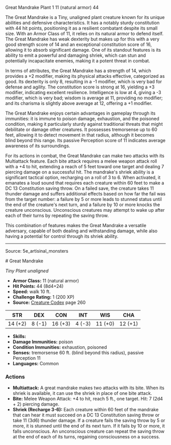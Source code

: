 <MonsterName/>Great Mandrake</MonsterName>
<CreatureType/>Plant</CreatureType>
<CR/>1</CR>
<AC/>11 (natural armor)</AC>
<HP/>44</HP>
<summary>The Great Mandrake is a Tiny, unaligned plant creature known for its unique abilities and defensive characteristics. It has a notably sturdy constitution with 44 hit points, positioning it as a resilient combatant despite its small size. With an Armor Class of 11, it relies on its natural armor to defend itself. The Great Mandrake has weak dexterity but makes up for this with a very good strength score of 14 and an exceptional constitution score of 16, allowing it to absorb significant damage. One of its standout features is its ability to emit a powerful and damaging shriek, which can stun and potentially incapacitate enemies, making it a potent threat in combat.</summary>

<detail>

In terms of attributes, the Great Mandrake has a strength of 14, which provides a +2 modifier, making its physical attacks effective, categorized as good. Its dexterity is only 8, resulting in a -1 modifier, which is very bad for defense and agility. The constitution score is strong at 16, yielding a +3 modifier, indicating excellent resilience. Intelligence is low at 4, giving a -3 modifier, which is very bad; wisdom is average at 11, providing no modifier; and its charisma is slightly above average at 12, offering a +1 modifier. 

The Great Mandrake enjoys certain advantages in gameplay through its immunities: it is immune to poison damage, exhaustion, and the poisoned condition, making it particularly sturdy against traditional threats that might debilitate or damage other creatures. It possesses tremorsense up to 60 feet, allowing it to detect movement in that radius, although it becomes blind beyond this range. Its passive Perception score of 11 indicates average awareness of its surroundings.

For its actions in combat, the Great Mandrake can make two attacks with its Multiattack feature. Each bite attack requires a melee weapon attack roll with a +4 to hit, extending a reach of 5 feet toward one target and dealing 7 piercing damage on a successful hit. The mandrake's shriek ability is a significant tactical option, recharging on a roll of 3 to 6. When activated, it emanates a loud sound that requires each creature within 60 feet to make a DC 13 Constitution saving throw. On a failed save, the creature takes 11 thunder damage and suffers additional effects based on how far the fail was from the target number: a failure by 5 or more leads to stunned status until the end of the creature's next turn, and a failure by 10 or more knocks the creature unconscious. Unconscious creatures may attempt to wake up after each of their turns by repeating the saving throw.

This combination of features makes the Great Mandrake a versatile adversary, capable of both dealing and withstanding damage, while also having a potential for control through its shriek ability.</detail>



---

Source: 5e_artisinal_monsters

<statblock>
# Great Mandrake

*Tiny* *Plant* *unaligned*

- **Armor Class:** 11 (natural armor)
- **Hit Points:** 44 (8d4+24)
- **Speed:** walk 10 ft.
- **Challenge Rating:** 1 (200 XP)
- **Source:** [Creature Codex](https://koboldpress.com/kpstore/product/creature-codex-for-5th-edition-dnd) page 260

| STR | DEX | CON | INT | WIS | CHA |
| --- | --- | --- | --- | --- | --- |
| 14 (+2) | 8 (-1) | 16 (+3) | 4 (-3) | 11 (+0) | 12 (+1) |

- **Skills:** 
- **Damage Immunities:** poison
- **Condition Immunities:** exhaustion, poisoned
- **Senses:** tremorsense 60 ft. (blind beyond this radius), passive Perception 11
- **Languages:** Common

### Actions

- **Multiattack:** A great mandrake makes two attacks with its bite. When its shriek is available, it can use the shriek in place of one bite attack.
- **Bite:** Melee Weapon Attack: +4 to hit, reach 5 ft., one target. Hit: 7 (2d4 + 2) piercing damage.
- **Shriek (Recharge 3-6):** Each creature within 60 feet of the mandrake that can hear it must succeed on a DC 13 Constitution saving throw or take 11 (3d6) thunder damage. If a creature fails the saving throw by 5 or more, it is stunned until the end of its next turn. If it fails by 10 or more, it falls unconscious. An unconscious creature can repeat the saving throw at the end of each of its turns, regaining consciousness on a success.


</statblock>


